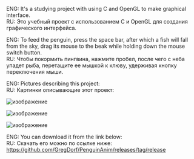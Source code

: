ENG: It's a studying project with using C and OpenGL to make graphical interface.  
RU: Это учебный проект с использованием C и OpenGL для создания графического интерфейса.  

ENG: To feed the penguin, press the space bar, after which a fish will fall from the sky, drag its mouse to the beak while holding down the mouse switch button.  
RU: Чтобы покормить пингвина, нажмите пробел, после чего с неба упадет рыба, перетащите ее мышкой к клюву, удерживая кнопку переключения мыши.  

ENG: Pictures describing this project:  
RU: Картинки описывающие этот проект:  

![изображение](https://github.com/user-attachments/assets/8c194a75-da7e-471c-8760-46df574fc14d)

![изображение](https://github.com/user-attachments/assets/54181ef6-0dc1-4fda-9f31-4f8c8183e4d8)

![изображение](https://github.com/user-attachments/assets/08c339d1-c138-49d6-a001-e69a17943680)

ENG: You can download it from the link below:  
RU: Скачать его можно по ссылке ниже:  
https://github.com/GregDorf/PenguinAnim/releases/tag/release
